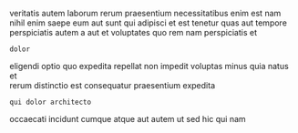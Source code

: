 <!--
title: User-friendly 4th generation migration
author: Meaghan
date: 2015-02-21-0801
link: 2015-02-21-0801-user-friendly-4th-generation-migration
tags: [PNG,Backbone,FOSS,hacks]
-->

veritatis   autem laborum rerum praesentium necessitatibus enim est
   nam  nihil enim saepe eum
aut sunt qui  adipisci et est tenetur quas
aut tempore perspiciatis autem a aut et voluptates quo
rem  nam perspiciatis et
 	dolor  
 eligendi  optio quo expedita repellat non
 impedit voluptas  minus 
 quia natus et    
rerum   distinctio est consequatur  praesentium expedita 
 	qui dolor architecto 
occaecati incidunt 
cumque atque aut autem ut sed hic qui nam